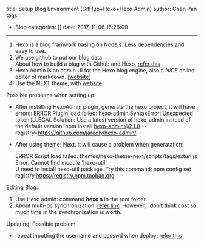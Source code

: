 title: Setup Blog Environment (GitHub+Hexo+Hexo Admin)
author: Chen Pan
tags:
  - Blog
categories: []
date: 2017-11-06 16:26:00
---
1. Hexo is a blog framwork basing on Nodejs. Less dependencies and easy to use.
2. We use github to put our blog data.<BR>About how to build a blog with Github and Hexo, [refer this](https://gist.github.com/btfak/18938572f5df000ebe06fbd1872e4e39)
3. Hexo Admin is an admin UI for the Hexo blog engine, also a *NICE* online editor of markdown. [[website](https://github.com/jaredly/hexo-admin)]
4. Use the NEXT theme, with [website](https://github.com/iissnan/hexo-theme-next)

Possible problems when setting up:
+ After installing HexoAdmin plugin, generate the hexo project, it will have errors: 
  	ERROR Plugin load failed: hexo-admin SyntaxError: Unexpected token ILLEGAL
 Solution: Use a latest version of hexo-admin instead of the default version: 
 	 npm install hexo-admin@2.1.0 --registry=https://github.com/jaredly/hexo-admin/

+ After using theme: Next, it will cause a problem when generatation:
    
  	ERROR Script load failed: themes/hexo-theme-next/scripts/tags/exturl.js  
  	Error: Cannot find module 'hexo-util'  
  U need to install hexo-util package. Try this command: 
  	 npm config set registry https://registry.npm.taobao.org
     
Editing Blog:
1. Use Hexo admin:  command **hexo s** in the root folder.
2. About multi-pc synchronization:   [refer link](https://juejin.im/post/5acf22e6f265da23994eeac9).  However, i don't think cost so much time in the synchronization is worth.

Updating: Possible problem:
* repeat inputting the username and passwd when deploy:  [refer this](http://www.voidcn.com/article/p-whsmqfbx-vm.html)